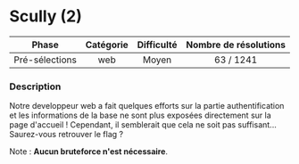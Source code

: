 # Scully (2)

| Phase          | Catégorie    |   Difficulté  | Nombre de résolutions |
|:--------------:|:------------:|:-------------:|:---------------------:|
| Pré-sélections | web          |       Moyen   |             63 / 1241 |

### Description

Notre developpeur web a fait quelques efforts sur la partie authentification et les informations de la base ne sont plus exposées directement sur la page d'accueil !
Cependant, il semblerait que cela ne soit pas suffisant...
Saurez-vous retrouver le flag ?

Note : **Aucun bruteforce n'est nécessaire**.
